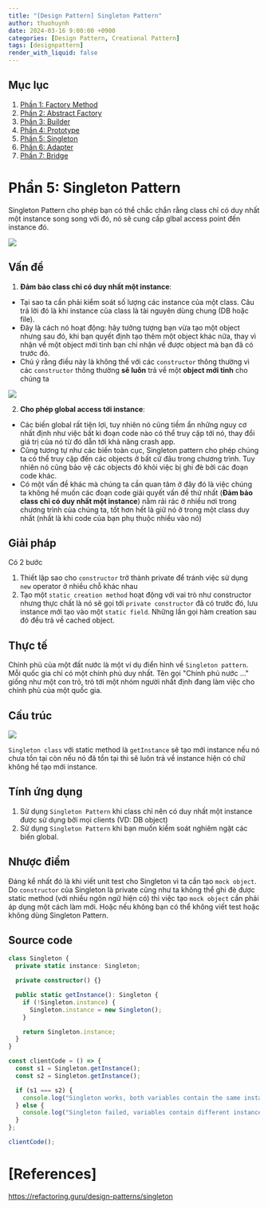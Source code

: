 ```yaml
---
title: "[Design Pattern] Singleton Pattern"
author: thuohuynh
date: 2024-03-16 9:00:00 +0900
categories: [Design Pattern, Creational Pattern]
tags: [designpattern]
render_with_liquid: false
---
```


## Mục lục

1. [Phần 1: Factory Method](/posts/Factory-Method-Pattern)
2. [Phần 2: Abstract Factory](/posts/Abstract-Factory-Pattern)
3. [Phần 3: Builder](/posts/Builder-Pattern)
4. [Phần 4: Prototype](/posts/Prototype-Pattern)
5. [Phần 5: Singleton](/posts/Singleton-Pattern)
6. [Phần 6: Adapter](/posts/Adapter-Pattern)
7. [Phần 7: Bridge](/posts/Bridge-Pattern)

# Phần 5: Singleton Pattern

Singleton Pattern cho phép bạn có thể chắc chắn rằng class chỉ có duy nhất một instance song song với đó, nó sẽ cung cấp glbal access point đến instance đó.

![](https://refactoring.guru/images/patterns/content/singleton/singleton.png)

## Vấn đề

1. **Đảm bảo class chỉ có duy nhất một instance**:

- Tại sao ta cần phải kiểm soát số lượng các instance của một class. Câu trả lời đó là khi instance của class là tài nguyên dùng chung (DB hoặc file).
- Đây là cách nó hoạt động: hãy tưởng tượng bạn vừa tạo một object nhưng sau đó, khi bạn quyết định tạo thêm một object khác nữa, thay vì nhận về một object mới tinh bạn chỉ nhận về được object mà bạn đã có trước đó.
- Chú ý rằng điều này là không thể với các `constructor` thông thường vì các `constructor` thông thường **sẽ luôn** trả về một **object mới tinh** cho chúng ta

![](https://refactoring.guru/images/patterns/content/singleton/singleton-comic-1-en.png)

2. **Cho phép global access tới instance**:

- Các biến global rất tiện lợi, tuy nhiên nó cũng tiềm ẩn những nguy cơ nhất định như việc bất kì đoạn code nào có thể truy cập tới nó, thay đổi giá trị của nó từ đó dẫn tới khả năng crash app.
- Cũng tương tự như các biến toàn cục, Singleton pattern cho phép chúng ta có thể truy cập đến các objects ở bất cứ đâu trong chương trình. Tuy nhiên nó cũng bảo vệ các objects đó khỏi việc bị ghi đè bởi các đoạn code khác.
- Có một vấn đề khác mà chúng ta cần quan tâm ở đây đó là việc chúng ta không hề muốn các đoạn code giải quyết vấn đề thứ nhất (**Đảm bảo class chỉ có duy nhất một instance**) nằm rải rác ở nhiều nơi trong chương trình của chúng ta, tốt hơn hết là giữ nó ở trong một class duy nhất (nhất là khi code của bạn phụ thuộc nhiều vào nó)

## Giải pháp

Có 2 bước

1. Thiết lập sao cho `constructor` trở thành private để tránh việc sử dụng `new` operator ở nhiều chỗ khác nhau
2. Tạo một `static creation method` hoạt động với vai trò như constructor nhưng thực chất là nó sẽ gọi tới `private constructor` đã có trước đó, lưu instance mới tạo vào một `static field`. Những lần gọi hàm creation sau đó đều trả về cached object.

## Thực tế

Chính phủ của một đất nước là một ví dụ điển hình về `Singleton pattern`. Mỗi quốc gia chỉ có một chính phủ duy nhất. Tên gọi "Chính phủ nước ..." giống như một con trỏ, trỏ tới một nhóm người nhất định đang làm việc cho chính phủ của một quốc gia.

## Cấu trúc

![](https://refactoring.guru/images/patterns/diagrams/singleton/structure-en.png)

`Singleton class` với static method là `getInstance` sẽ tạo mới instance nếu nó chưa tồn tại còn nếu nó đã tồn tại thì sẽ luôn trả về instance hiện có chứ không hề tạo mới instance.

## Tính ứng dụng

1. Sử dụng `Singleton Pattern` khi class chỉ nên có duy nhất một instance được sử dụng bởi mọi clients (VD: DB object)
2. Sử dụng `Singleton Pattern` khi bạn muốn kiểm soát nghiêm ngặt các biến global.

## Nhược điểm

Đáng kể nhất đó là khi viết unit test cho Singleton vì ta cần tạo `mock object`. Do `constructor` của Singleton là private cũng như ta không thể ghi đè được static method (với nhiều ngôn ngữ hiện có) thì việc tạo `mock object` cần phải áp dụng một cách làm mới. Hoặc nếu không bạn có thể không viết test hoặc không dùng Singleton Pattern.

## Source code

```ts
class Singleton {
  private static instance: Singleton;

  private constructor() {}

  public static getInstance(): Singleton {
    if (!Singleton.instance) {
      Singleton.instance = new Singleton();
    }

    return Singleton.instance;
  }
}

const clientCode = () => {
  const s1 = Singleton.getInstance();
  const s2 = Singleton.getInstance();

  if (s1 === s2) {
    console.log("Singleton works, both variables contain the same instance.");
  } else {
    console.log("Singleton failed, variables contain different instances.");
  }
};

clientCode();
```

# [References]

<https://refactoring.guru/design-patterns/singleton>
